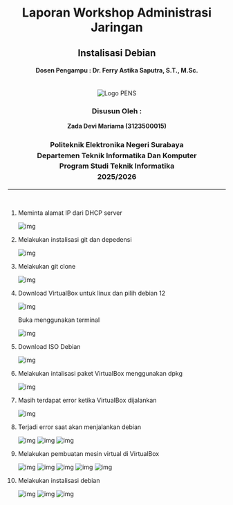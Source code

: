<div align="center">
  <h1 style="text-align: center;font-weight: bold">Laporan Workshop Administrasi Jaringan<br></h1>
  <h2 style="text-align: center;">Instalisasi Debian <br></h2>
  <h4 style="text-align: center;">Dosen Pengampu : Dr. Ferry Astika Saputra, S.T., M.Sc.</h4>
</div>
<br />
<div align="center">
  <img src="https://i.ibb.co/DC3QHnM/logo-pens.png" alt="Logo PENS">
  <h3 style="text-align: center;">Disusun Oleh :</h3>
  <p style="text-align: center;">
  <strong>Zada Devi Mariama (3123500015)</strong>
  </p>

<h3 style="text-align: center;line-height: 1.5">Politeknik Elektronika Negeri Surabaya<br>Departemen Teknik Informatika Dan Komputer<br>Program Studi Teknik Informatika<br>2025/2026</h3>
  <hr>
</div>
<br>

1. Meminta alamat IP dari DHCP server
    
    ![img](../assets/week-2/1.jpeg)

2. Melakukan instalisasi git dan depedensi
    
    ![img](../assets/week-2/2.jpeg)

3. Melakukan git clone
    
    ![img](../assets/week-2/3.jpeg)

4. Download VirtualBox untuk linux dan pilih debian 12
    
    ![img](../assets/week-2/4.jpeg)
    
    Buka menggunakan terminal

    ![img](../assets/week-2/vb.jpeg)
5. Download ISO Debian
    
    ![img](../assets/week-2/5.jpeg)

6. Melakukan intalisasi paket VirtualBox menggunakan dpkg
    
    ![img](../assets/week-2/6.jpeg)

7. Masih terdapat error ketika VirtualBox dijalankan
   
    ![img](../assets/week-2/7.png)

8. Terjadi error saat akan menjalankan debian
    
    ![img](../assets/week-2/error.png) 
    ![img](../assets/week-2/8.jpeg)
    ![img](../assets/week-2/9.jpeg)

9. Melakukan pembuatan mesin virtual di VirtualBox
    
    ![img](../assets/week-2/db1.png)
    ![img](../assets/week-2/db2.png)
    ![img](../assets/week-2/db3.png)
    ![img](../assets/week-2/db4.png)
    ![img](../assets/week-2/db5.png)

10. Melakukan instalisasi debian

    ![img](../assets/week-2/11.jpeg)
    ![img](../assets/week-2/12.jpeg)
    ![img](../assets/week-2/13.jpeg)